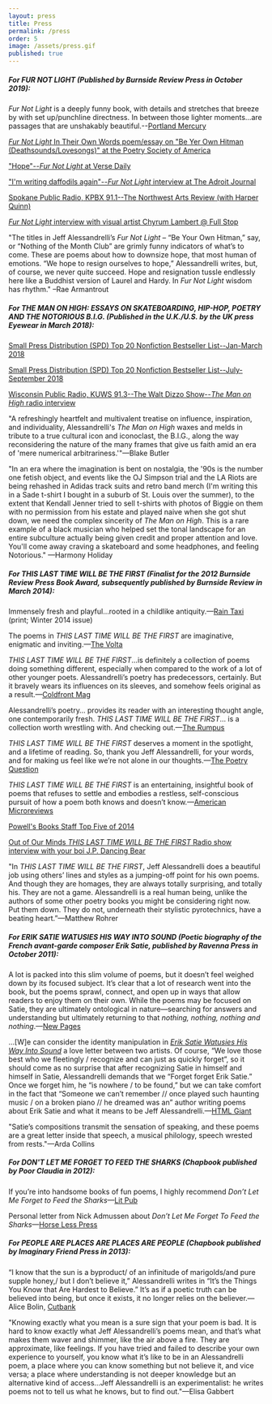 ```yaml
---
layout: press
title: Press
permalink: /press
order: 5
image: /assets/press.gif
published: true
---
```

##### For *FUR NOT LIGHT* (Published by Burnside Review Press in October 2019):

*Fur Not Light* is a deeply funny book, with details and stretches that breeze by with set up/punchline directness. In between those lighter moments...are passages that are unshakably beautiful.--[Portland Mercury](https://www.portlandmercury.com/books/2019/11/21/27510813/fur-not-light-poetry-review-jeff-alessandrellis-latest-work-is-perfectly-balanced-and-deeply-funny)  

[*Fur Not Light* In Their Own Words poem/essay on "Be Yer Own Hitman (Deathsounds/Lovesongs)" at the Poetry Society of America](https://poetrysociety.org/features/in-their-own-words/jeff-alessandrelli-on-be-yer-own-hitman-deathsounds-lovesongs) 

["Hope"--*Fur Not Light* at Verse Daily](http://www.versedaily.org/2020/hope.shtml)  

["I'm writing daffodils again"--*Fur Not Light* interview at The Adroit Journal](https://theadroitjournal.org/2020/02/17/im-writing-daffodils-again-a-conversation-with-jeff-alessandrelli/) 

[Spokane Public Radio, KPBX 91.1--The Northwest Arts Review (with Harper Quinn)](https://www.spokanepublicradio.org/post/conversation-jeff-alessandrelli-and-hajara-quinn) 

[*Fur Not Light* interview with visual artist Chyrum Lambert @ Full Stop](http://www.full-stop.net/2020/01/02/interviews/jeff-alessandrelli/jeff-alessandrelli-chyrum-lambert/) 

"The titles in Jeff Alessandrelli’s *Fur Not Light* – “Be Your Own Hitman,” say, or “Nothing of the Month Club” are grimly funny indicators of what’s to come. These are poems about how to downsize hope, that most human of emotions. “We hope to resign ourselves to hope,” Alessandrelli writes, but, of course, we never quite succeed. Hope and resignation tussle endlessly here like a Buddhist version of Laurel and Hardy. In *Fur Not Light* wisdom has rhythm." –Rae Armantrout 

##### For *THE MAN ON HIGH: ESSAYS ON SKATEBOARDING, HIP-HOP, POETRY AND THE NOTORIOUS B.I.G.* (Published in the U.K./U.S. by the UK press Eyewear in March 2018):

[Small Press Distribution (SPD) Top 20 Nonfiction Bestseller List--Jan-March 2018](https://www.spdbooks.org/pages/bestsellers/nonfiction/Nonfiction-Bestsellers-January-through-March-2018.aspx)

[Small Press Distribution (SPD) Top 20 Nonfiction Bestseller List--July-September 2018](https://www.spdbooks.org/pages/bestsellers/nonfiction/Nonfiction-Bestsellers-July-through-September-2018.aspx)  

[Wisconsin Public Radio, KUWS 91.3--The Walt Dizzo Show--*The Man on High* radio interview](https://drive.google.com/file/d/1pCBAMIUFh3fI7US9xmaJOsgouyCyUIAb/view)

"A refreshingly heartfelt and multivalent treatise on influence, inspiration, and individuality, Alessandrelli's *The Man on High* waxes and melds in tribute to a true cultural icon and iconoclast, the B.I.G., along the way reconsidering the nature of the many frames that give us faith amid an era of 'mere numerical arbitrariness.'"—Blake Butler

"In an era where the imagination is bent on nostalgia, the '90s is the number one fetish object, and events like the OJ Simpson trial and the LA Riots are being rehashed in Adidas track suits and retro band merch (I'm writing this in a Sade t-shirt I bought in a suburb of St. Louis over the summer), to the extent that Kendall Jenner tried to sell t-shirts with photos of Biggie on them with no permission from his estate and played naive when she got shut down, we need the complex sincerity of *The Man on High*. This is a rare example of a black musician who helped set the tonal landscape for an entire subculture actually being given credit and proper attention and love. You'll come away craving a skateboard and some headphones, and feeling Notorious." —Harmony Holiday


##### For *THIS LAST TIME WILL BE THE FIRST* (Finalist for the 2012 Burnside Review Press Book Award, subsequently published by Burnside Review in March 2014):

Immensely fresh and playful…rooted in a childlike antiquity.—[Rain Taxi](http://www.raintaxi.com/) (print; Winter 2014 issue)

The poems in *THIS LAST TIME WILL BE THE FIRST* are imaginative, enigmatic and inviting.—[The Volta](https://thevoltablog.wordpress.com/2014/08/05/this-last-time-will-be-the-first-by-jeff-alessandrelli/)

*THIS LAST TIME WILL BE THE FIRST*...is definitely a collection of poems doing something different, especially when compared to the work of a lot of other younger poets. Alessandrelli’s poetry has predecessors, certainly. But it bravely wears its influences on its sleeves, and somehow feels original as a result.—[Coldfront Mag](http://coldfrontmag.com/reviews/this-last-time-will-be-the-first-by-jeff-alessandrelli/)

Alessandrelli’s poetry… provides its reader with an interesting thought angle, one contemporarily fresh. *THIS LAST TIME WILL BE THE FIRST*… is a collection worth wrestling with. And checking out.—[The Rumpus](http://therumpus.net/2014/08/this-last-time-will-be-the-first-by-jeff-alessandrelli/)

*THIS LAST TIME WILL BE THE FIRST* deserves a moment in the spotlight, and a lifetime of reading. So, thank you Jeff Alessandrelli, for your words, and for making us feel like we’re not alone in our thoughts.—[The Poetry Question](https://thepoetryquestion.com/2014/06/10/review-jeff-alessandrelli-this-last-time-will-be-the-first/)

*THIS LAST TIME WILL BE THE FIRST* is an entertaining, insightful book of poems that refuses to settle and embodies a restless, self-conscious pursuit of how a poem both knows and doesn’t know.—[American Microreviews](http://www.americanmicroreviews.com/this-last-time-will-be-the-first-jeff-alessandrelli/)

[Powell's Books Staff Top Five of 2014](http://www.powells.com/staff-top-fives-2014)

[Out of Our Minds _THIS LAST TIME WILL BE THE FIRST_ Radio show interview with your boi J.P. Dancing Bear](http://jp-dancingbear.squarespace.com/outofourminds/2015/3/1/out-of-our-minds-wguest-jeff-alessandrelli) 

"In *THIS LAST TIME WILL BE THE FIRST*, Jeff Alessandrelli does a beautiful job using others’ lines and styles as a jumping-off point for his own poems. And though they are homages, they are always totally surprising, and totally his. They are not a game. Alessandrelli is a real human being, unlike the authors of some other poetry books you might be considering right now. Put them down. They do not, underneath their stylistic pyrotechnics, have a beating heart.”—Matthew Rohrer

##### For *ERIK SATIE WATUSIES HIS WAY INTO SOUND* (Poetic biography of the French avant-garde composer Erik Satie, published by Ravenna Press in October 2011):

A lot is packed into this slim volume of poems, but it doesn’t feel weighed down by its focused subject. It’s clear that a lot of research went into the book, but the poems sprawl, connect, and open up in ways that allow readers to enjoy them on their own. While the poems may be focused on Satie, they are ultimately ontological in nature—searching for answers and understanding but ultimately returning to that *nothing, nothing, nothing and nothing*.—[New Pages](https://www.newpages.com/item/3608-erik-satie-watusies-his-way-into-sound)

…\[W\]e can consider the identity manipulation in [*Erik Satie Watusies His Way Into Sound*](http://www.ravennapress.com/books/title.php?tid=10029) a love letter between two artists. Of course, “We love those best who we fleetingly / recognize and can just as quickly forget”, so it should come as no surprise that after recognizing Satie in himself and himself in Satie, Alessandrelli demands that we “Forget forget Erik Satie.” Once we forget him, he “is nowhere / to be found,” but we can take comfort in the fact that “Someone we can’t remember // once played such haunting music / on a broken piano // he dreamed was an” author writing poems about Erik Satie and what it means to be Jeff Alessandrelli.—[HTML Giant](http://htmlgiant.com/reviews/erik-satie-watusies-his-way-into-sound/)

"Satie’s compositions transmit the sensation of speaking, and these poems are a great letter inside that speech, a musical philology, speech wrested from rests."—Arda Collins

##### For *DON'T LET ME FORGET TO FEED THE SHARKS* (Chapbook published by Poor Claudia in 2012):

If you’re into handsome books of fun poems, I highly recommend *Don’t Let Me Forget to Feed the Sharks*—[Lit Pub](https://thelitpub.com/theres-no-time-for-pleasantries-these-are-perilous-waters/)

Personal letter from Nick Admussen about *Don’t Let Me Forget To Feed the Sharks*—[Horse Less Press](https://horselesspress.org/reviews-interviews/nick-admussen-to-jeff-alessandrelli/)

##### For *PEOPLE ARE PLACES ARE PLACES ARE PEOPLE* (Chapbook published by Imaginary Friend Press in 2013):

“I know that the sun is a byproduct/ of an infinitude of marigolds/and pure supple honey,/ but I don’t believe it,” Alessandrelli writes in “It’s the Things You Know that Are Hardest to Believe.” It’s as if a poetic truth can be believed into being, but once it exists, it no longer relies on the believer.—Alice Bolin, [Cutbank](http://www.cutbankonline.org/reviews/2013/03/cutbank-reviews-people-are-places-are-places-are-people-by-jeff-alessandrelli)

"Knowing exactly what you mean is a sure sign that your poem is bad. It is hard to know exactly what Jeff Alessandrelli’s poems mean, and that’s what makes them waver and shimmer, like the air above a fire. They are approximate, like feelings. If you have tried and failed to describe your own experience to yourself, you know what it’s like to be in an Alessandrelli poem, a place where you can know something but not believe it, and vice versa; a place where understanding is not deeper knowledge but an alternative kind of access…Jeff Alessandrelli is an experimentalist: he writes poems not to tell us what he knows, but to find out."—Elisa Gabbert

